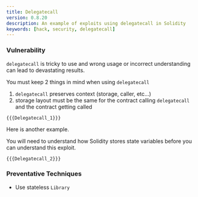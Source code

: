 ```yaml
---
title: Delegatecall
version: 0.8.20
description: An example of exploits using delegatecall in Solidity
keywords: [hack, security, delegatecall]
---
```


### Vulnerability

`delegatecall` is tricky to use and wrong usage or incorrect understanding
can lead to devastating results.

You must keep 2 things in mind when using `delegatecall`

1. `delegatecall` preserves context (storage, caller, etc...)
2. storage layout must be the same for the contract calling `delegatecall` and the contract getting called

```solidity
{{{Delegatecall_1}}}
```

Here is another example.

You will need to understand how Solidity stores
state variables before you can understand this exploit.

```solidity
{{{Delegatecall_2}}}
```

### Preventative Techniques

-   Use stateless `Library`
